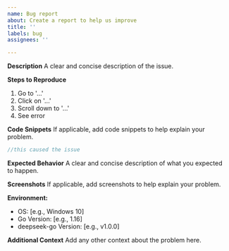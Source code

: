 ```yaml
---
name: Bug report
about: Create a report to help us improve
title: ''
labels: bug
assignees: ''

---
```


**Description**
A clear and concise description of the issue.

**Steps to Reproduce**
1. Go to '...'
2. Click on '...'
3. Scroll down to '...'
4. See error

**Code Snippets**
If applicable, add code snippets to help explain your problem.
```go
//this caused the issue
```

**Expected Behavior**
A clear and concise description of what you expected to happen.

**Screenshots**
If applicable, add screenshots to help explain your problem.

**Environment:**
- OS: [e.g., Windows 10]
- Go Version: [e.g., 1.16]
- deepseek-go Version: [e.g., v1.0.0]

**Additional Context**
Add any other context about the problem here.
